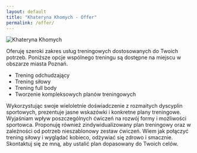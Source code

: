 ```yaml
---
layout: default
title: "Khateryna Khomych - Offer"
permalink: /offer/
---
```


<div id="offer" class="content">
      <div class="container mx-auto p-5 bg-gray-100">
        <div class="flex flex-col md:flex-row">
            <div class="md:flex-1 md:mr-8 rounded-lg overflow-hidden transition duration-300 hover:scale-105">
                <img src="{{ site.baseurl }}/assets/zawodyKijow2.jpg" alt="Khateryna Khomych" class="rounded max-w-xs md:max-w-sm lg:max-w-md mx-auto">
            </div>
            <div class="md:flex-1 md:ml-8 shadow-lg bg-white rounded-lg p-4 border-2 border-gray-800">
                <p class="mb-2 leading-loose">Oferuję szeroki zakres usług treningowych dostosowanych do Twoich potrzeb. Poniższe opcje wspólnego treningu są dostępne na miejscu w obszarze miasta Poznań.</p>
                <ul class="list-disc mb-2 pl-5 space-y-2">
                    <li class="underline">Trening odchudzający</li>
                    <li class="underline">Trening siłowy</li>
                    <li class="underline">Trening full body</li>
                    <li class="underline">Tworzenie kompleksowych planów treningowych</li> 
                </ul>
                <p class="mb-2 leading-loose"> Wykorzystując swoje wieloletnie doświadczenie z rozmaitych dyscyplin sportowych, prezentuje jasne wskazówki i konkretne plany treningowe. Wyjaśniam wpływ poszczególnych ćwiczeń na rozwój formy i możliwości sportowca. Proponuję również zindywidualizowany plan treningowy oraz w zależności od potrzeb nieszablonowy zestaw ćwiczeń. Wiem jak połączyć trening siłowy i wyglądać kobieco, odżywiać się zdrowo i smacznie.
                Skontaktuj się ze mną, aby ustalić plan dopasowany do Twoich celów.
                </p>
            </div>
        </div>
    </div>
</div>